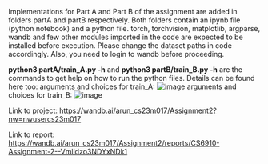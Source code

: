 Implementations for Part A and Part B of the assignment are added in folders partA and partB respectively.
Both folders contain an ipynb file (python notebook) and a python file. 
torch, torchvision, matplotlib, argparse, wandb and few other modules imported in the code are expected to be installed before execution.
Please change the dataset paths in code accordingly.
Also, you need to login to wandb before proceeding.

**python3 partA/train_A.py -h** and **python3 partB/train_B.py -h** are the commands to get help on how to run the python files. Details can be found here too:
arguments and choices for train_A: 
![image](https://github.com/arunkone07/DL_Assignment2/assets/68457293/fe85d672-4fd2-4b14-91e8-8490b2d74a47)
arguments and choices for train_B:
![image](https://github.com/arunkone07/DL_Assignment2/assets/68457293/6e975d8e-6a92-4f45-a0cd-d94167f774d9)

Link to project: https://wandb.ai/arun_cs23m017/Assignment2?nw=nwusercs23m017

Link to report: https://wandb.ai/arun_cs23m017/Assignment2/reports/CS6910-Assignment-2--Vmlldzo3NDYxNDk1
